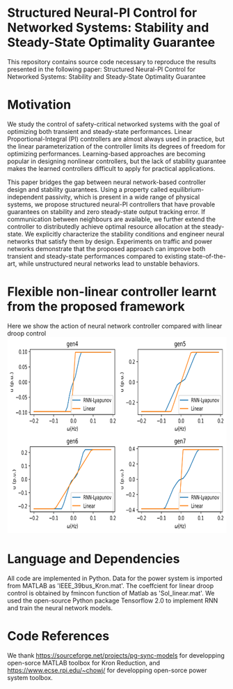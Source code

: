 # Structured Neural-PI Control for Networked Systems: Stability and Steady-State Optimality Guarantee
This repository contains source code necessary to reproduce the results presented in the following paper:
Structured Neural-PI Control for Networked Systems: Stability and Steady-State Optimality Guarantee 




# Motivation
We study the control of safety-critical networked systems with the goal of optimizing both transient and steady-state performances. Linear Proportional-Integral (PI)  controllers are almost always used in practice, but the linear parameterization of the controller limits its degrees of freedom for optimizing performances. Learning-based approaches are becoming popular in designing nonlinear controllers, but the lack of stability guarantee makes the learned controllers difficult to apply for practical applications. 

This paper bridges the gap between neural network-based controller design and stability guarantees. Using a property called equilibrium-independent passivity, which is present in a wide range of physical systems, we propose structured neural-PI controllers that have provable guarantees on stability and zero steady-state output tracking error. If communication between neighbours are available, we further extend the controller to distributedly achieve optimal resource allocation at the steady-state. We explicitly characterize the stability conditions and engineer neural networks that satisfy them by design. Experiments on traffic and power networks demonstrate that the proposed approach can improve both transient and steady-state performances compared to existing state-of-the-art, while unstructured neural networks lead to unstable behaviors. 


# Flexible non-linear controller learnt from the proposed framework
Here we show the action of neural network controller compared with linear droop control
<img src="/Action_Mono.png" height="450px" width="700px" >

# Language and Dependencies
All code are implemented in Python. Data for the power system is imported from MATLAB as 'IEEE_39bus_Kron.mat'. The coeffcient for linear droop control is obtained by fmincon function of Matlab as 'Sol_linear.mat'. We used the open-source Python package Tensorflow 2.0 to implement RNN and train the neural network models.


# Code References
We thank https://sourceforge.net/projects/pg-sync-models for developping open-sorce MATLAB toolbox for Kron Reduction, and https://www.ecse.rpi.edu/~chowj/ for developping  open-sorce power system toolbox.
